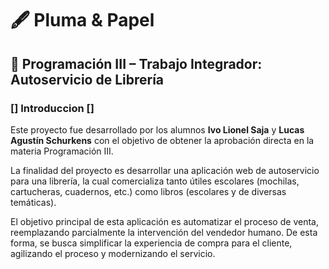 # 🖋️ Pluma & Papel

## 📝 Programación III – Trabajo Integrador: Autoservicio de Librería

### [] Introduccion []
Este proyecto fue desarrollado por los alumnos **Ivo Lionel Saja** y **Lucas Agustín Schurkens** con el objetivo de obtener la aprobación directa en la materia Programación III.

La finalidad del proyecto es desarrollar una aplicación web de autoservicio para una librería, la cual comercializa tanto útiles escolares (mochilas, cartucheras, cuadernos, etc.) como libros (escolares y de diversas temáticas).

El objetivo principal de esta aplicación es automatizar el proceso de venta, reemplazando parcialmente la intervención del vendedor humano. De esta forma, se busca simplificar la experiencia de compra para el cliente, agilizando el proceso y modernizando el servicio.
